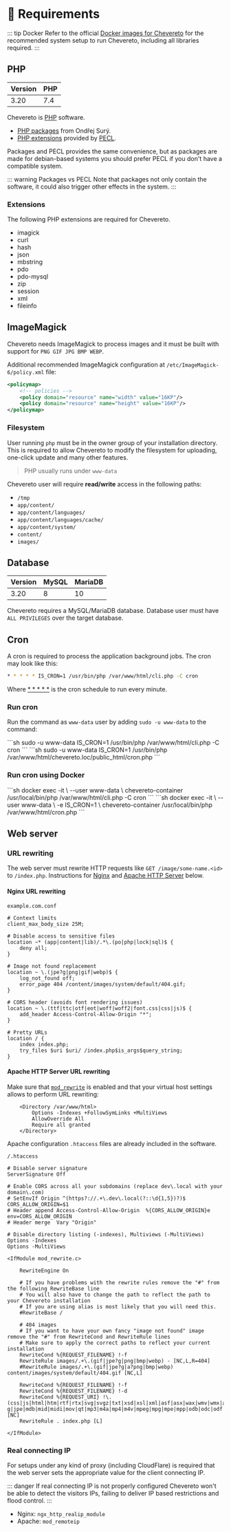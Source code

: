# 📌 Requirements

::: tip Docker
Refer to the official [Docker images for Chevereto](https://github.com/chevereto/docker) for the recommended system setup to run Chevereto, including all libraries required.
:::

## PHP

| Version | PHP |
| ------- | --- |
| 3.20    | 7.4 |

Chevereto is [PHP](https://php.net/) software.

* [PHP packages](https://deb.sury.org/) from Ondřej Surý.
* [PHP extensions](https://www.php.net/manual/en/extensions.membership.php) provided by [PECL](https://pecl.php.net/).

Packages and PECL provides the same convenience, but as packages are made for debian-based systems you should prefer PECL if you don't have a compatible system.

::: warning Packages vs PECL
Note that packages not only contain the software, it could also trigger other effects in the system.
:::

### Extensions

The following PHP extensions are required for Chevereto.

* imagick
* curl
* hash
* json
* mbstring
* pdo
* pdo-mysql
* zip
* session
* xml
* fileinfo

## ImageMagick

Chevereto needs ImageMagick to process images and it must be built with support for `PNG GIF JPG BMP WEBP`.

Additional recommended ImageMagick configuration at `/etc/ImageMagick-6/policy.xml` file:

```xml
<policymap>
    <!-- policies -->
    <policy domain="resource" name="width" value="16KP"/>
    <policy domain="resource" name="height" value="16KP"/>
</policymap>
```

### Filesystem

User running `php` must be in the owner group of your installation directory. This is required to allow Chevereto to modify the filesystem for uploading, one-click update and many other features.

> PHP usually runs under `www-data`

Chevereto user will require **read/write** access in the following paths:

* `/tmp`
* `app/content/`
* `app/content/languages/`
* `app/content/languages/cache/`
* `app/content/system/`
* `content/`
* `images/`

## Database

| Version | MySQL | MariaDB |
| ------- | ----- | ------- |
| 3.20    | 8     | 10      |

Chevereto requires a MySQL/MariaDB database. Database user must have `ALL PRIVILEGES` over the target database.

## Cron

A cron is required to process the application background jobs. The cron may look like this:

```sh
* * * * * IS_CRON=1 /usr/bin/php /var/www/html/cli.php -C cron
```

Where [* * * * *](https://crontab.guru/#*_*_*_*_*) is the cron schedule to run every minute.

### Run cron

Run the command as `www-data` user by adding `sudo -u www-data` to the command:

<code-group>
<code-block title="V3.20+">
```sh
sudo -u www-data IS_CRON=1 /usr/bin/php /var/www/html/cli.php -C cron
```
</code-block>

<code-block title="Older">
```sh
sudo -u www-data IS_CRON=1 /usr/bin/php /var/www/html/chevereto.loc/public_html/cron.php
```
</code-block>
</code-group>

### Run cron using Docker

<code-group>
<code-block title="V3.20+">
```sh
docker exec -it \
    --user www-data \
    chevereto-container /usr/local/bin/php /var/www/html/cli.php -C cron
```
</code-block>

<code-block title="Older">
```sh
docker exec -it \
    --user www-data \
    -e IS_CRON=1 \
    chevereto-container /usr/local/bin/php /var/www/html/cron.php
```
</code-block>
</code-group>

## Web server

### URL rewriting

The web server must rewrite HTTP requests like `GET /image/some-name.<id>` to `/index.php`. Instructions for [Nginx](https://nginx.org/) and [Apache HTTP Server](https://httpd.apache.org/) below.

#### Nginx URL rewriting

`example.com.conf`

```nginx
# Context limits
client_max_body_size 25M;

# Disable access to sensitive files
location ~* (app|content|lib)/.*\.(po|php|lock|sql)$ {
    deny all;
}

# Image not found replacement
location ~ \.(jpe?g|png|gif|webp)$ {
    log_not_found off;
    error_page 404 /content/images/system/default/404.gif;
}

# CORS header (avoids font rendering issues)
location ~ \.(ttf|ttc|otf|eot|woff|woff2|font.css|css|js)$ {
    add_header Access-Control-Allow-Origin "*";
}

# Pretty URLs
location / {
    index index.php;
    try_files $uri $uri/ /index.php$is_args$query_string;
}
```

#### Apache HTTP Server URL rewriting

Make sure that [`mod_rewrite`](https://httpd.apache.org/docs/current/mod/mod_rewrite.html) is enabled and that your virtual host settings allows to perform URL rewriting:

```apacheconf
    <Directory /var/www/html>
        Options -Indexes +FollowSymLinks +MultiViews
        AllowOverride All
        Require all granted
    </Directory>
```

Apache configuration `.htaccess` files are already included in the software.

`/.htaccess`

```apacheconf
# Disable server signature
ServerSignature Off

# Enable CORS across all your subdomains (replace dev\.local with your domain\.com)
# SetEnvIf Origin ^(https?://.+\.dev\.local(?::\d{1,5})?)$   CORS_ALLOW_ORIGIN=$1
# Header append Access-Control-Allow-Origin  %{CORS_ALLOW_ORIGIN}e   env=CORS_ALLOW_ORIGIN
# Header merge  Vary "Origin"

# Disable directory listing (-indexes), Multiviews (-MultiViews)
Options -Indexes
Options -MultiViews

<IfModule mod_rewrite.c>

    RewriteEngine On

    # If you have problems with the rewrite rules remove the "#" from the following RewriteBase line
    # You will also have to change the path to reflect the path to your Chevereto installation
    # If you are using alias is most likely that you will need this.
    #RewriteBase /

    # 404 images
    # If you want to have your own fancy "image not found" image remove the "#" from RewriteCond and RewriteRule lines
    # Make sure to apply the correct paths to reflect your current installation
    RewriteCond %{REQUEST_FILENAME} !-f
    RewriteRule images/.+\.(gif|jpe?g|png|bmp|webp) - [NC,L,R=404]
    #RewriteRule images/.+\.(gif|jpe?g|a?png|bmp|webp) content/images/system/default/404.gif [NC,L]

    RewriteCond %{REQUEST_FILENAME} !-f
    RewriteCond %{REQUEST_FILENAME} !-d
    RewriteCond %{REQUEST_URI} !\.(css|js|html|htm|rtf|rtx|svg|svgz|txt|xsd|xsl|xml|asf|asx|wax|wmv|wmx|avi|bmp|class|divx|doc|docx|exe|gif|gz|gzip|ico|jpe?g|jpe|mdb|mid|midi|mov|qt|mp3|m4a|mp4|m4v|mpeg|mpg|mpe|mpp|odb|odc|odf|odg|odp|ods|odt|ogg|pdf|png|pot|pps|ppt|pptx|ra|ram|swf|tar|tif|tiff|wav|webp|wma|wri|xla|xls|xlsx|xlt|xlw|zip)$ [NC]
    RewriteRule . index.php [L]

</IfModule>
```

### Real connecting IP

For setups under any kind of proxy (including CloudFlare) is required that the web server sets the appropriate value for the client connecting IP.

::: danger
If real connecting IP is not properly configured Chevereto won't be able to detect the visitors IPs, failing to deliver IP based restrictions and flood control.
:::

* Nginx: `ngx_http_realip_module`
* Apache: `mod_remoteip`
